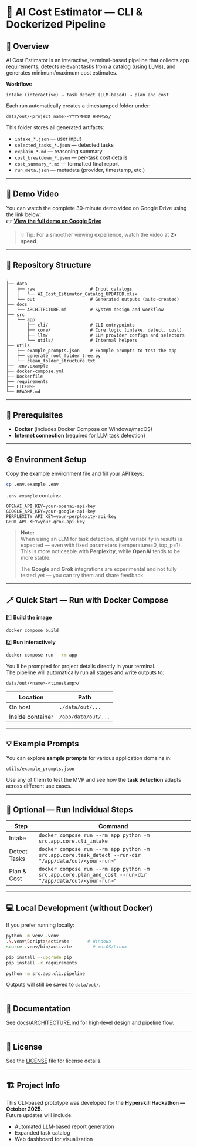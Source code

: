 # 🧠 AI Cost Estimator — CLI & Dockerized Pipeline

## 🚀 Overview

AI Cost Estimator is an interactive, terminal-based pipeline that collects app requirements, detects relevant tasks from a catalog (using LLMs), and generates minimum/maximum cost estimates.

**Workflow:**
```
intake (interactive) → task_detect (LLM-based) → plan_and_cost
```

Each run automatically creates a timestamped folder under:
```
data/out/<project_name>-YYYYMMDD_HHMMSS/
```

This folder stores all generated artifacts:
- `intake_*.json` — user input
- `selected_tasks_*.json` — detected tasks
- `explain_*.md` — reasoning summary
- `cost_breakdown_*.json` — per-task cost details
- `cost_summary_*.md` — formatted final report
- `run_meta.json` — metadata (provider, timestamp, etc.)

---
## 🎥 Demo Video

You can watch the complete 30-minute demo video on Google Drive using the link below:  
👉 **[View the full demo on Google Drive](https://drive.google.com/file/d/1R5a-CEUYsN_agAPOhq_4JV1Nux45H4XW/view?usp=sharing)**

> 💡 Tip: For a smoother viewing experience, watch the video at **2× speed**.
---
## 📂 Repository Structure
```
.
├── data
│   ├── raw                     # Input catalogs
│   │   └── AI_Cost_Estimator_Catalog_UPDATED.xlsx
│   └── out                     # Generated outputs (auto-created)
├── docs
│   └── ARCHITECTURE.md         # System design and workflow
├── src
│   └── app
│       ├── cli/                # CLI entrypoints
│       ├── core/               # Core logic (intake, detect, cost)
│       ├── llm/                # LLM provider configs and selectors
│       └── utils/              # Internal helpers
├── utils
│   ├── example_prompts.json    # Example prompts to test the app
│   ├── generate_root_folder_tree.py
│   └── clean_folder_structure.txt
├── .env.example
├── docker-compose.yml
├── Dockerfile
├── requirements
├── LICENSE
└── README.md
```

---

## 🧰 Prerequisites

- **Docker** (includes Docker Compose on Windows/macOS)
- **Internet connection** (required for LLM task detection)

---

## ⚙️ Environment Setup

Copy the example environment file and fill your API keys:
```bash
cp .env.example .env
```

`.env.example` contains:
```dotenv
OPENAI_API_KEY=your-openai-api-key
GOOGLE_API_KEY=your-google-api-key
PERPLEXITY_API_KEY=your-perplexity-api-key
GROK_API_KEY=your-grok-api-key
```

> **Note:**  
> When using an LLM for task detection, slight variability in results is expected — even with fixed parameters (temperature=0, top_p=1).  
> This is more noticeable with **Perplexity**, while **OpenAI** tends to be more stable.  
>  
> The **Google** and **Grok** integrations are experimental and not fully tested yet — you can try them and share feedback.

---

## 🪄 Quick Start — Run with Docker Compose

1️⃣ **Build the image**
```bash
docker compose build
```

2️⃣ **Run interactively**
```bash
docker compose run --rm app
```

You’ll be prompted for project details directly in your terminal.  
The pipeline will automatically run all stages and write outputs to:
```
data/out/<name>-<timestamp>/
```

| Location         | Path                |
| ---------------- | ------------------- |
| On host          | `./data/out/...`    |
| Inside container | `/app/data/out/...` |

---

## 💡 Example Prompts

You can explore **sample prompts** for various application domains in:
```
utils/example_prompts.json
```

Use any of them to test the MVP and see how the **task detection** adapts across different use cases.

---

## 🧩 Optional — Run Individual Steps

| Step        | Command                                                                                                 |
| ------------ | ------------------------------------------------------------------------------------------------------- |
| Intake       | `docker compose run --rm app python -m src.app.core.cli_intake`                                         |
| Detect Tasks | `docker compose run --rm app python -m src.app.core.task_detect --run-dir "/app/data/out/<your-run>"`   |
| Plan & Cost  | `docker compose run --rm app python -m src.app.core.plan_and_cost --run-dir "/app/data/out/<your-run>"` |

---

## 💻 Local Development (without Docker)

If you prefer running locally:

```bash
python -m venv .venv
.\.venv\Scripts\activate       # Windows
source .venv/bin/activate        # macOS/Linux

pip install --upgrade pip
pip install -r requirements

python -m src.app.cli.pipeline
```

Outputs will still be saved to `data/out/`.

---

## 📘 Documentation

See [docs/ARCHITECTURE.md](docs/ARCHITECTURE.md) for high-level design and pipeline flow.

---

## 🪪 License

See the [LICENSE](LICENSE) file for license details.

---

## 🏗️ Project Info

This CLI-based prototype was developed for the **Hyperskill Hackathon — October 2025**.  
Future updates will include:
- Automated LLM-based report generation
- Expanded task catalog
- Web dashboard for visualization
